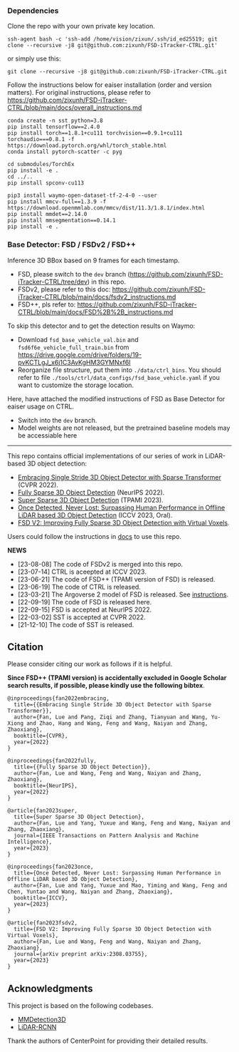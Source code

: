 ### Dependencies
Clone the repo with your own private key location.
```
ssh-agent bash -c 'ssh-add /home/vision/zixun/.ssh/id_ed25519; git clone --recursive -j8 git@github.com:zixunh/FSD-iTracker-CTRL.git'
```
or simply use this:
```
git clone --recursive -j8 git@github.com:zixunh/FSD-iTracker-CTRL.git
```

Follow the instructions below for eaiser installation (order and version matters). For original instructions, please refer to https://github.com/zixunh/FSD-iTracker-CTRL/blob/main/docs/overall_instructions.md
```
conda create -n sst python=3.8
pip install tensorflow==2.4.0
pip install torch==1.8.1+cu111 torchvision==0.9.1+cu111 torchaudio===0.8.1 -f https://download.pytorch.org/whl/torch_stable.html
conda install pytorch-scatter -c pyg
```
```
cd submodules/TorchEx
pip install -e .
cd ../..
pip install spconv-cu113
```
```
pip3 install waymo-open-dataset-tf-2-4-0 --user
pip install mmcv-full==1.3.9 -f https://download.openmmlab.com/mmcv/dist/11.3/1.8.1/index.html
pip install mmdet==2.14.0
pip install mmsegmentation==0.14.1
pip install -e .
```

### Base Detector: FSD / FSDv2 / FSD++
Inference 3D BBox based on 9 frames for each timestamp.
- FSD, please switch to the `dev` branch (https://github.com/zixunh/FSD-iTracker-CTRL/tree/dev) in this repo.
- FSDv2, please refer to this doc: https://github.com/zixunh/FSD-iTracker-CTRL/blob/main/docs/fsdv2_instructions.md
- FSD++, pls refer to: https://github.com/zixunh/FSD-iTracker-CTRL/blob/main/docs/FSD%2B%2B_instructions.md

To skip this detector and to get the detection results on Waymo:
- Download `fsd_base_vehicle_val.bin` and `fsd6f6e_vehicle_full_train.bin` from https://drive.google.com/drive/folders/19-pvKCTLgJ_x6j1C3AvKgHM3GYMNxf6I
- Reorganize file structure, put them into `./data/ctrl_bins`. You should refer to file `./tools/ctrl/data_configs/fsd_base_vehicle.yaml` if you want to customize the storage location.

Here, have attached the modified instructions of FSD as Base Detector for eaiser usage on CTRL.
- Switch into the `dev` branch.
- Model weights are not released, but the pretrained baseline models may be accessiable here
---

This repo contains official implementations of our series of work in LiDAR-based 3D object detection:

- [Embracing Single Stride 3D Object Detector with Sparse Transformer](https://arxiv.org/abs/2112.06375) (CVPR 2022).
- [Fully Sparse 3D Object Detection](http://arxiv.org/abs/2207.10035) (NeurIPS 2022).
- [Super Sparse 3D Object Detection](http://arxiv.org/abs/2301.02562) (TPAMI 2023).
- [Once Detected, Never Lost: Surpassing Human Performance in Offline LiDAR based 3D Object Detection](https://arxiv.org/abs/2304.12315) (ICCV 2023, Oral).
- [FSD V2: Improving Fully Sparse 3D Object Detection with Virtual Voxels](https://arxiv.org/abs/2308.03755).

Users could follow the instructions in [docs](https://github.com/tusen-ai/SST/blob/main/docs) to use this repo.


**NEWS**
- [23-08-08] The code of FSDv2 is merged into this repo.
- [23-07-14] CTRL is aceepted at ICCV 2023.
- [23-06-21] The code of FSD++ (TPAMI version of FSD) is released.
- [23-06-19] The code of CTRL is released.
- [23-03-21] The Argoverse 2 model of FSD is released. See [instructions](https://github.com/tusen-ai/SST/blob/main/instructions.md).
- [22-09-19] The code of FSD is released here.
- [22-09-15] FSD is accepted at NeurIPS 2022.
- [22-03-02] SST is accepted at CVPR 2022.
- [21-12-10] The code of SST is released.

<!-- **Visualization of a SST detection sequence by AB3DMOT tracking:**

![demo-min](https://user-images.githubusercontent.com/21312704/145702575-24647aed-256d-486c-835f-730584cf99ee.gif) -->

## Citation
Please consider citing our work as follows if it is helpful.

**Since FSD++ (TPAMI version) is accidentally excluded in Google Scholar search results, if possible, please kindly use the following bibtex**.
```
@inproceedings{fan2022embracing,
  title={{Embracing Single Stride 3D Object Detector with Sparse Transformer}},
  author={Fan, Lue and Pang, Ziqi and Zhang, Tianyuan and Wang, Yu-Xiong and Zhao, Hang and Wang, Feng and Wang, Naiyan and Zhang, Zhaoxiang},
  booktitle={CVPR},
  year={2022}
}
```
```
@inproceedings{fan2022fully,
  title={{Fully Sparse 3D Object Detection}},
  author={Fan, Lue and Wang, Feng and Wang, Naiyan and Zhang, Zhaoxiang},
  booktitle={NeurIPS},
  year={2022}
}
```
```
@article{fan2023super,
  title={Super Sparse 3D Object Detection},
  author={Fan, Lue and Yang, Yuxue and Wang, Feng and Wang, Naiyan and Zhang, Zhaoxiang},
  journal={IEEE Transactions on Pattern Analysis and Machine Intelligence},
  year={2023}
}
```
```
@inproceedings{fan2023once,
  title={Once Detected, Never Lost: Surpassing Human Performance in Offline LiDAR based 3D Object Detection},
  author={Fan, Lue and Yang, Yuxue and Mao, Yiming and Wang, Feng and Chen, Yuntao and Wang, Naiyan and Zhang, Zhaoxiang},
  booktitle={ICCV},
  year={2023}
}
```
```
@article{fan2023fsdv2,
  title={FSD V2: Improving Fully Sparse 3D Object Detection with Virtual Voxels},
  author={Fan, Lue and Wang, Feng and Wang, Naiyan and Zhang, Zhaoxiang},
  journal={arXiv preprint arXiv:2308.03755},
  year={2023}
}
```

## Acknowledgments
This project is based on the following codebases.  

* [MMDetection3D](https://github.com/open-mmlab/mmdetection3d)
* [LiDAR-RCNN](https://github.com/TuSimple/LiDAR_RCNN)

Thank the authors of CenterPoint for providing their detailed results. 
